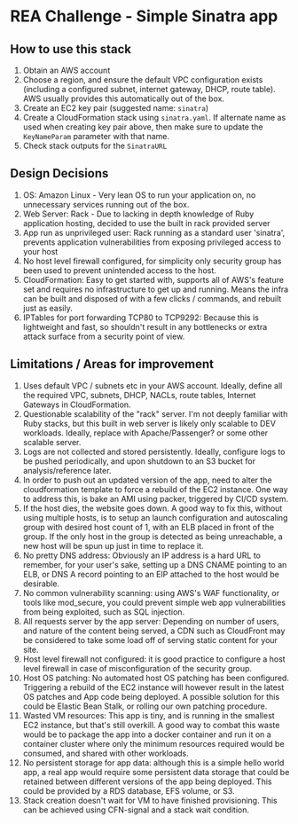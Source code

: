 # REA Challenge - Simple Sinatra app

## How to use this stack
  1. Obtain an AWS account
  1. Choose a region, and ensure the default VPC configuration exists (including a configured subnet, internet gateway, DHCP, route table). AWS usually provides this automatically out of the box.
  1. Create an EC2 key pair (suggested name: `sinatra`)
  1. Create a CloudFormation stack using `sinatra.yaml`. If alternate name as used when creating key pair above, then make sure to update the `KeyNameParam` parameter with that name.
  1. Check stack outputs for the `SinatraURL`

## Design Decisions
  1. OS: Amazon Linux - Very lean OS to run your application on, no unnecessary services running out of the box.
  1. Web Server: Rack - Due to lacking in depth knowledge of Ruby application hosting, decided to use the built in rack provided server
  1. App run as unprivileged user: Rack running as a standard user 'sinatra', prevents application vulnerabilities from exposing privileged access to your host
  1. No host level firewall configured, for simplicity only security group has been used to prevent unintended access to the host.
  1. CloudFormation: Easy to get started with, supports all of AWS's feature set and requires no infrastructure to get up and running. Means the infra can be built and disposed of with a few clicks / commands, and rebuilt just as easily.
  1. IPTables for port forwarding TCP80 to TCP9292: Because this is lightweight and fast, so shouldn't result in any bottlenecks or extra attack surface from a security point of view.

## Limitations / Areas for improvement
  1. Uses default VPC / subnets etc in your AWS account. Ideally, define all the required VPC, subnets, DHCP, NACLs, route tables,  Internet Gateways in CloudFormation.
  1. Questionable scalability of the "rack" server. I'm not deeply familiar with Ruby stacks, but this built in web server is likely only scalable to DEV workloads. Ideally, replace with Apache/Passenger? or some other scalable server.
  1. Logs are not collected and stored persistently. Ideally, configure logs to be pushed periodically, and upon shutdown to an S3 bucket for analysis/reference later.
  1. In order to push out an updated version of the app, need to alter the cloudformation template to force a rebuild of the EC2 instance. One way to address this, is bake an AMI using packer, triggered by CI/CD system.
  1. If the host dies, the website goes down. A good way to fix this, without using multiple hosts, is to setup an launch configuration and autoscaling group with desired host count of 1, with an ELB placed in front of the group. If the only host in the group is detected as being unreachable, a new host will be spun up just in time to replace it.
  1. No pretty DNS address: Obviously an IP address is a hard URL to remember, for your user's sake, setting up a DNS CNAME pointing to an ELB, or DNS A record pointing to an EIP attached to the host would be desirable.
  1. No common vulnerability scanning: using AWS's WAF functionality, or tools like mod_secure, you could prevent simple web app vulnerabilities from being exploited, such as SQL injection.
  1. All requests server by the app server: Depending on number of users, and nature of the content being served, a CDN such as CloudFront may be considered to take some load off of serving static content for your site.
  1. Host level firewall not configured: it is good practice to configure a host level firewall in case of misconfiguration of the security group.
  1. Host OS patching: No automated host OS patching has been configured. Triggering a rebuild of the EC2 instance will however result in the latest OS patches and App code being deployed. A possible solution for this could be Elastic Bean Stalk, or rolling our own patching procedure.
  1. Wasted VM resources: This app is tiny, and is running in the smallest EC2 instance, but that's still overkill. A good way to combat this waste would be to package the app into a docker container and run it on a container cluster where only the minimum resources required would be consumed, and shared with other workloads.
  1. No persistent storage for app data: although this is a simple hello world app, a real app would require some persistent data storage that could be retained between different versions of the app being deployed. This could be provided by a RDS database, EFS volume, or S3.
  1. Stack creation doesn't wait for VM to have finished provisioning. This can be achieved using CFN-signal and a stack wait condition.
